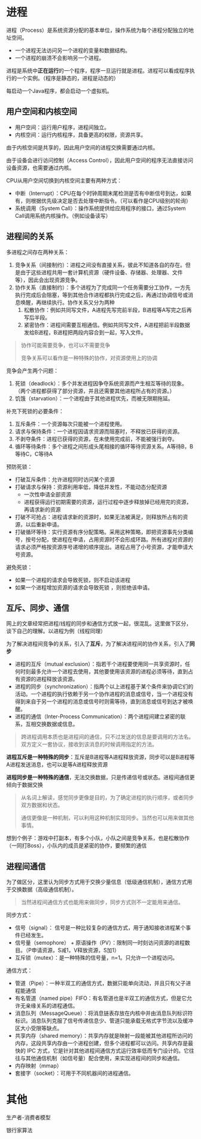 

# 进程

进程（Process）是系统资源分配的基本单位，操作系统为每个进程分配独立的地址空间。

* 一个进程无法访问另一个进程的变量和数据结构。
* 一个进程的崩溃不会影响另一个进程。

进程是系统中**正在运行**的一个程序，程序一旦运行就是进程。进程可以看成程序执行的一个实例。（程序是静态的，进程是动态的）

每启动一个Java程序，都会启动一个虚拟机。

## 用户空间和内核空间

* 用户空间：运行用户程序，进程间独立。
* 内核空间：运行内核程序，具备更高的权限，资源共享。

由于内核空间是共享的，因此用户空间的进程交换需要通过内核。

由于设备会进行访问控制（Access Control），因此用户空间的程序无法直接访问设备资源，也需要通过内核。

CPU从用户空间切换到内核空间主要有两种方式：

* 中断（Interrupt）：CPU在每个时钟周期末尾检测是否有中断信号到达，如果有，则根据优先级决定是否去处理中断指令。（可以看作是CPU级别的轮询）
* 系统调用（System Call）：操作系统提供给应用程序的接口，通过System Call调用系统内核操作。（例如设备读写）

## 进程间的关系

多进程之间存在两种关系：

1. 竞争关系（间接制约）：进程之间没有直接关系，彼此不知道各自的存在。但是由于这些进程共用一套计算机资源（硬件设备、存储器、处理器、文件等），因此会出现资源竞争。
2. 协作关系（直接制约）：多个进程为了完成同一个任务需要分工协作，一方先执行完成后会阻塞，等到其他合作进程都执行完成之后，再通过协调信号或消息唤醒，再继续执行。协作关系又分为两种
   1. 松散协作：例如共同写文件，A进程先写完前半段，B进程等A写完之后再写后半段。
   2. 紧密协作：进程间需要互相通信。例如共同写文件，A进程把前半段数据发给B进程，B进程把两段内容合到一起，写入文件。

> 协作可能需要竞争，也可以不需要竞争
>
> 竞争关系可以看作是一种特殊的协作，对资源使用上的协调

竞争会产生两个问题：

1. 死锁（deadlock）：多个并发进程因争夺系统资源而产生相互等待的现象。（两个进程都获得了部分资源，并且还需要其他进程所占有的资源。）
2. 饥饿（starvation）：一个进程由于其他进程优先，而被无限期拖延。

补充下死锁的必要条件：

1. 互斥条件：一个资源每次只能被一个进程使用。
2. 请求与保持条件：一个进程因请求资源而阻塞时，不释放已获得的资源。
3. 不剥夺条件：进程已获得的资源，在未使用完成前，不能被强行剥夺。
4. 循环等待条件：多个进程之间形成头尾相接的循环等待资源关系。A等待B，B等待C，C等待A

预防死锁：

- 打破互斥条件：允许进程同时访问某个资源
- 打破请求与保持：资源利用率低，降低并发性，不能动态分配资源
  - 一次性申请全部资源
  - 进程获得运行初期需要的资源，运行过程中逐步释放掉已经用完的资源，再请求新的资源
- 打破不可抢占：进程请求新的资源时，如果无法被满足，则释放所占有的资源，以后重新申请。
- 打破循环等待：实行资源有序分配策略。采用这种策略，即把资源事先分类编号，按号分配，使进程在申请，占用资源时不会形成环路。所有进程对资源的请求必须严格按资源序号递增的顺序提出。进程占用了小号资源，才能申请大号资源。

避免死锁：

- 如果一个进程的请求会导致死锁，则不启动该进程
- 如果一个进程增加资源的请求会导致死锁 ，则拒绝该申请。

## 互斥、同步、通信

网上的文章经常把进程/线程的同步和通信方式放一起，很混乱。这里做下区分，谈下自己的理解。以进程为例（线程同理）

为了解决进程间竞争的关系，引入了**互斥**，为了解决进程间的协作关系，引入了**同步**

* 进程的互斥（mutual exclusion）：指若干个进程要使用同一共享资源时，任何时刻最多允许一个进程去使用，其他要使用该资源的进程必须等待，直到占有资源的进程释放该资源。
* 进程的同步（synchronization）：指两个以上进程基于某个条件来协调它们的活动。一个进程的执行依赖于另一个协作进程的消息或信号，当一个进程没有得到来自于另一个进程的消息或信号时则需等待，直到消息或信号到达才被唤醒。
* 进程的通信（Inter-Process Communication）：两个进程间建立紧密的联系，互相交换数据或信息。

> 跨进程调用本质也是进程间的通信，只不过发送的信息是要调用的方法名。双方定义一套协议，接收到该消息的时候调用指定的方法。

**进程互斥是一种特殊的同步**：互斥是B进程等A进程释放资源，同步可以是B进程等A进程发送消息，也可以是等A进程释放资源

**进程同步是一种特殊的通信**，无法交换数据，只是传递信号或状态。进程间通信更倾向于数据交换

> 从名词上解读，感觉同步更像是目的，为了确定进程的执行顺序，或者同步双方数据和状态。
>
> 通信更像是一种机制，可以利用这种机制实现同步。当然也可以用来做其他事情。

想到个例子：游戏中打副本，有多个小队，小队之间是竞争关系，也是松散协作（一同打Boss），小队内的成员是紧密的协作，要频繁的通信

## 进程间通信

为了做区分，这里认为同步方式用于交换少量信息（低级通信机制），通信方式用于交换数据（高级通信机制）。

> 当然进程间通信方式也能用来做同步，同步方式则不一定能用来通信。

同步方式：

* 信号（signal）： 信号是一种比较复杂的通信方式，用于通知接收进程某个事件已经发生。
* 信号量（semophore） + 原语操作（PV）：限制同一时刻访问资源的进程数目。（P申请资源，S减1，V释放资源，S加1）
* 互斥锁（mutex）：是一种特殊的信号量，n=1。只允许一个进程访问。

通信方式：

* 管道（Pipe）：一种半双工的通信方式，数据只能单向流动，并且只有父子进程能通信
* 有名管道（named pipe）FIFO：有名管道也是半双工的通信方式，但是它允许无亲缘关系的进程通信。
* 消息队列（MessageQueue）：将消息链表存放在内核中并由消息队列标识符标识。消息队列克服了信号传递信息少、管道只能承载无格式字节流以及缓冲区大小受限等缺点。
* 共享内存（shared memory）：共享内存就是映射一段能被其他进程所访问的内存，这段共享内存由一个进程创建，但多个进程都可以访问。共享内存是最快的 IPC 方式，它是针对其他进程间通信方式运行效率低而专门设计的。它往往与其他通信机制（如信号量）配合使用，来实现进程间的同步和通信。
* 内存映射（mmap）
* 套接字（socket）：可用于不同机器间的进程通信。

# 其他

生产者-消费者模型

银行家算法
